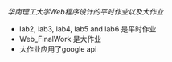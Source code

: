 *华南理工大学Web程序设计的平时作业以及大作业*
- lab2, lab3, lab4, lab5 and lab6 是平时作业
- Web_FinalWork 是大作业
- 大作业应用了google api
